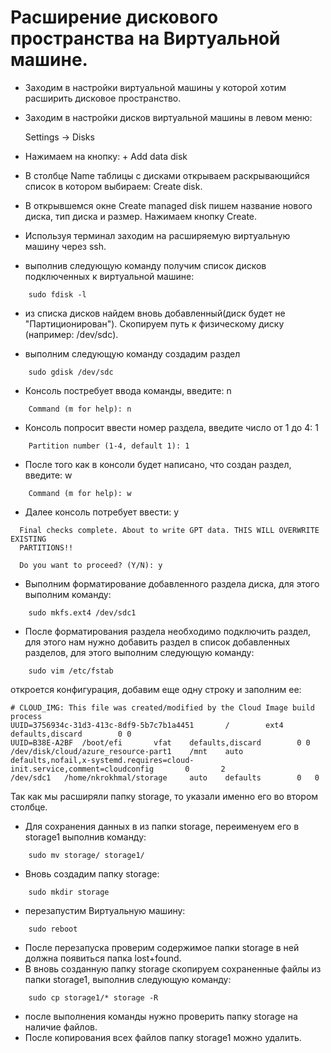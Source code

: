 # Расширение дискового пространства на Виртуальной машине.

- Заходим в настройки виртуальной машины у которой хотим расширить дисковое пространство.
- Заходим в настройки дисков виртуальной машины в левом меню:

	Settings -> Disks

- Нажимаем на кнопку: + Add data disk
- В столбце Name таблицы с дисками открываем раскрывающийся список в котором выбираем: Create disk.
- В открывшемся окне Create managed disk пишем название нового диска, тип диска и размер. Нажимаем кнопку Create.

- Используя терминал заходим на расширяемую виртуальную машину через ssh.
- выполнив следующую команду получим список дисков подключенных к виртуальной машине:
```
	sudo fdisk -l
```
- из списка дисков найдем вновь добавленный(диск будет не "Партиционирован"). Скопируем путь к физическому диску (например: /dev/sdc).
 
- выполним следующую команду создадим раздел
```
	sudo gdisk /dev/sdc
```
- Консоль постребует ввода команды, введите: n
```
	Command (m for help): n
```
- Консоль попросит ввести номер раздела, введите число от 1 до 4: 1
```	
	Partition number (1-4, default 1): 1
```
- После того как в консоли будет написано, что создан раздел, введите: w
```
	Command (m for help): w
```
- Далее консоль потребует ввести: y
```
  Final checks complete. About to write GPT data. THIS WILL OVERWRITE EXISTING
  PARTITIONS!!

  Do you want to proceed? (Y/N): y
```
- Выполним форматирование добавленного раздела диска, для этого выполним команду:
```
	sudo mkfs.ext4 /dev/sdc1
```
- После форматирования раздела необходимо подключить раздел, для этого нам нужно добавить раздел в список добавленных разделов, для этого выполним следующую команду:
```	
	sudo vim /etc/fstab
```
откроется конфигурация, добавим еще одну строку и заполним ее:

	# CLOUD_IMG: This file was created/modified by the Cloud Image build process
	UUID=3756934c-31d3-413c-8df9-5b7c7b1a4451       /        ext4   defaults,discard        0 0
	UUID=B38E-A2BF  /boot/efi       vfat    defaults,discard        0 0
	/dev/disk/cloud/azure_resource-part1    /mnt    auto    defaults,nofail,x-systemd.requires=cloud-init.service,comment=cloudconfig       0       2
	/dev/sdc1	/home/nkrokhmal/storage 	auto 	defaults		0	0

Так как мы расширяли папку storage, то указали именно его во втором столбце.

- Для сохранения данных в из папки storage, переименуем его в storage1 выполнив команду:
```
	sudo mv storage/ storage1/
```
- Вновь создадим папку storage:
```	
	sudo mkdir storage
```
- перезапустим Виртуальную машину:
```
	sudo reboot
```
- После перезапуска проверим содержимое папки storage в ней должна появиться папка lost+found.
- В вновь созданную папку storage скопируем сохраненные файлы из папки storage1, выполнив следующую команду:
```
	sudo cp storage1/* storage -R
```
- после выполнения команды нужно проверить папку storage на наличие файлов.
- После копирования всех файлов папку storage1 можно удалить.
